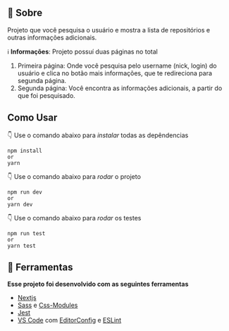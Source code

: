 ## 💁 Sobre

Projeto que você pesquisa o usuário e mostra a lista de repositórios e outras informações adicionais.

:information_source: **Informações**:  Projeto possuí duas páginas no total

 1. Primeira página: Onde você pesquisa pelo username (nick, login) do usuário e clica no botão mais informações, que te redireciona para segunda página.
 2. Segunda página: Você encontra as informações adicionais, a partir do que foi pesquisado.
 
## **Como Usar**

👇 Use o comando abaixo para *instalar* todas as depêndencias 

    npm install
    or
    yarn

 👇 Use o comando abaixo para *rodar* o projeto

    npm run dev
    or
    yarn dev
    
 👇 Use o comando abaixo para *rodar* os testes

    npm run test
    or
    yarn test


## 🔨 Ferramentas
**Esse projeto foi desenvolvido com as seguintes ferramentas**

 - [Nextjs](https://nextjs.org/)
 - [Sass](https://sass-lang.com/) e [Css-Modules](https://github.com/css-modules/css-modules)
 - [Jest](https://jestjs.io/pt-BR/)
 - [VS Code](https://code.visualstudio.com/) com [EditorConfig](https://marketplace.visualstudio.com/items?itemName=EditorConfig.EditorConfig) e [ESLint](https://marketplace.visualstudio.com/items?itemName=dbaeumer.vscode-eslint)

